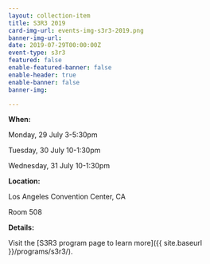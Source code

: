 ```yaml
---
layout: collection-item
title: S3R3 2019
card-img-url: events-img-s3r3-2019.png
banner-img-url:
date: 2019-07-29T00:00:00Z
event-type: s3r3
featured: false
enable-featured-banner: false
enable-header: true
enable-banner: false
banner-img: 

---
```

**When:**

Monday, 29 July 3-5:30pm

Tuesday, 30 July 10-1:30pm

Wednesday, 31 July 10-1:30pm

**Location:** 

Los Angeles Convention Center, CA

Room 508

**Details:** 

Visit the [S3R3 program page to learn more]({{ site.baseurl }}/programs/s3r3/).